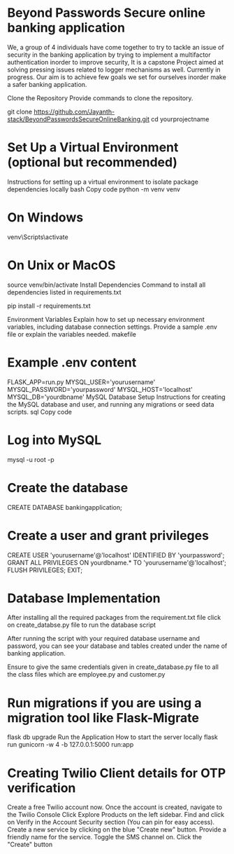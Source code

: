 # Beyond Passwords Secure online banking application  

We, a group of 4 individuals have come together to try to tackle an issue of security in the banking application by trying to implement a multifactor authentication 
inorder to improve security, It is a capstone Project aimed at solving pressing issues related to logger mechanisms as well. Currently in progress.
Our aim is to achieve few goals we set for ourselves inorder make a safer banking application.

Clone the Repository
Provide commands to clone the repository.


git clone https://github.com/Jayanth-stack/BeyondPasswordsSecureOnlineBanking.git
cd yourprojectname
# Set Up a Virtual Environment (optional but recommended)
Instructions for setting up a virtual environment to isolate package dependencies locally
bash
Copy code
python -m venv venv
# On Windows
venv\Scripts\activate
# On Unix or MacOS
source venv/bin/activate
Install Dependencies
Command to install all dependencies listed in requirements.txt

pip install -r requirements.txt

Environment Variables Explain how to set up necessary environment variables, including database connection settings. Provide a sample .env file or explain the variables needed.
makefile

# Example .env content
FLASK_APP=run.py
MYSQL_USER='yourusername'
MYSQL_PASSWORD='yourpassword'
MYSQL_HOST='localhost'
MYSQL_DB='yourdbname'
MySQL Database Setup
Instructions for creating the MySQL database and user, and running any migrations or seed data scripts.
sql
Copy code
# Log into MySQL
mysql -u root -p
# Create the database
CREATE DATABASE bankingapplication;
# Create a user and grant privileges
CREATE USER 'yourusername'@'localhost' IDENTIFIED BY 'yourpassword';
GRANT ALL PRIVILEGES ON yourdbname.* TO 'yourusername'@'localhost';
FLUSH PRIVILEGES;
EXIT;

# Database Implementation
After installing all the required packages from the requirement.txt file 
click on create_databse.py file to run the database script

After running the script with your required database username and password,
you can see your database and tables created under the name of banking application.

Ensure to give the same credentials given in create_database.py file to all the class files which are
employee.py and customer.py

# Run migrations if you are using a migration tool like Flask-Migrate
flask db upgrade
Run the Application
How to start the server locally
flask run
gunicorn -w 4 -b 127.0.0.1:5000 run:app

# Creating Twilio Client details for OTP verification
Create a free Twilio account now.
Once the account is created, navigate to the Twilio Console
Click Explore Products on the left sidebar.
Find and click on Verify in the Account Security section (You can pin for easy access).
Create a new service by clicking on the blue "Create new" button.
Provide a friendly name for the service.
Toggle the SMS channel on.
Click the "Create" button

